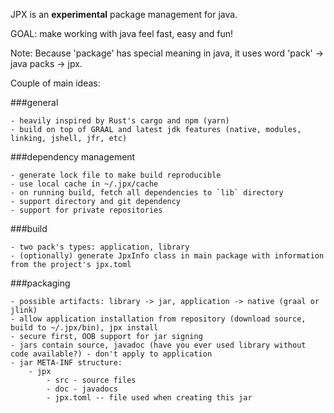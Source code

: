 JPX is an **experimental** package management for java.

GOAL: make working with java feel fast, easy and fun!

Note: Because 'package' has special meaning in java, it uses word 'pack' -> java packs -> jpx.

Couple of main ideas:

###general

    - heavily inspired by Rust's cargo and npm (yarn)
    - build on top of GRAAL and latest jdk features (native, modules, linking, jshell, jfr, etc)
    
###dependency management

    - generate lock file to make build reproducible
    - use local cache in ~/.jpx/cache
    - on running build, fetch all dependencies to `lib` directory
    - support directory and git dependency
    - support for private repositories
    
###build

    - two pack's types: application, library
    - (optionally) generate JpxInfo class in main package with information from the project's jpx.toml
    
###packaging

    - possible artifacts: library -> jar, application -> native (graal or jlink)
    - allow application installation from repository (download source, build to ~/.jpx/bin), jpx install
    - secure first, OOB support for jar signing
    - jars contain source, javadoc (have you ever used library without code available?) - don't apply to application
    - jar META-INF structure:
        - jpx
            - src - source files
            - doc - javadocs
            - jpx.toml -- file used when creating this jar
    
    
    
    
    
    
    
    
    